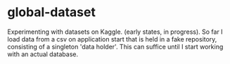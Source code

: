 # global-dataset
Experimenting with datasets on Kaggle. (early states, in progress). 
So far I load data from a csv on application start that is held in a fake repository, 
consisting of a singleton 'data holder'. This can suffice until I start working with 
an actual database.